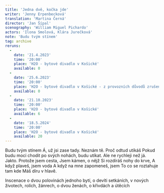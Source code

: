 ```yaml
---
title: 'Jedna dvě, kočka jde'
writer: 'Jenny Erpenbecková'
translation: 'Martina Černá'
director: 'Jan Šípal'
scenography: 'William Miguel Pichardo'
actors: 'Ilona Smolová, Klára Jurečková'
note: 'Budu tvým stínem'
tag: archive
reruns:
  -  
    date: '21.4.2023'
    time: '20:00'
    place: 'H2O - bytové divadlo v Košické'
    available: 0
  -  
    date: '25.6.2023'
    time: '20:00'
    place: 'H2O - bytové divadlo v Košické - z provozních důvodů zrušeno'
    available: 0
  -  
    date: '21.10.2023'
    time: '20:00'
    place: 'H2O - bytové divadlo v Košické'
    available: 6
  -
    date: '18.5.2024'
    time: '20:00'
    place: 'H2O - bytové divadlo v Košické'
    available: 20
---
```


Budu tvým stínem
Á, už jsi zase tady.
Neznám tě.
Proč odtud utíkáš
Pokud budu moci chodit po svých nohách, budu utíkat.
Ale ne rychleji než já.
Jakto.
Protože jsem cesta,
Jsem kámen, o nějž
Si rozdíráš nohy do krve,
A když plaveš, jsem voda
A když na mne zapomeneš, jsem
To co se roztahuje tam kde
Máš díru v hlavě.

Inscenace o dvou polovinách jednoho bytí, o devíti setkáních, v nových životech, rolích, žánrech, o dvou ženách, o křivdách a útěcích

